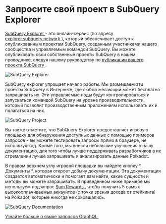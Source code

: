 # Запросите свой проект в SubQuery Explorer

[ SubQuery Explorer ](https://explorer.subquery.network) - это онлайн-сервис (по адресу [ explorer.subquery.network ](https://explorer.subquery.network)), который обеспечивает доступ к опубликованным проектам SubQuery, созданным участниками нашего сообщества и управляемым командой SubQuery. Вы можете опубликовать свои собственные проекты SubQuery в нашем проводнике, следуя нашему руководству по [ публикации вашего проекта SubQuery ](../publish/publish.md).

![SubQuery Explorer](https://static.subquery.network/media/explorer/explorer-header.png)

SubQuery explorer упрощает начало работы. Мы размещаем эти проекты SubQuery в Интернете, где любой желающий может бесплатно запрашивать их. Эти управляемые ноды будут контролироваться и запускаться командой SubQuery на уровне производительности, который позволит производственным приложениям использовать их и полагаться на них.

![SubQuery Project](https://static.subquery.network/media/explorer/explorer-project.png
)

Вы также отметите, что SubQuery Explorer предоставляет игровую площадку для обнаружения доступных данных с помощью примеров запросов - вы можете тестировать запросы прямо в браузере, не используя код. Кроме того, мы внесли небольшие улучшения в нашу документацию, для того чтобы лучше поддерживать разработчиков в их стремлении лучше запрашивать и анализировать данные Polkadot.

В правом верхнем углу игровой площадки вы найдете кнопку * Документы *, которая откроет добычу документации. Эта документация создается автоматически и помогает вам найти, какие сущности и методы вы можете запрашивать. В приведенном ниже примере мы используем подзапрос [ Sum Rewards ](https://explorer.subquery.network/subquery/OnFinality-io/sum-reward), чтобы получить 5 самых высокооплачиваемых аккаунтов (с точки зрения дохода от стейкинга) на Polkadot, которые никогда не сокращались.

![SubQuery Documentation](https://static.subquery.network/media/explorer/explorer-documentation.png
)

[Узнайте больше о языке запросов GraphQL.](./graphql.md)
